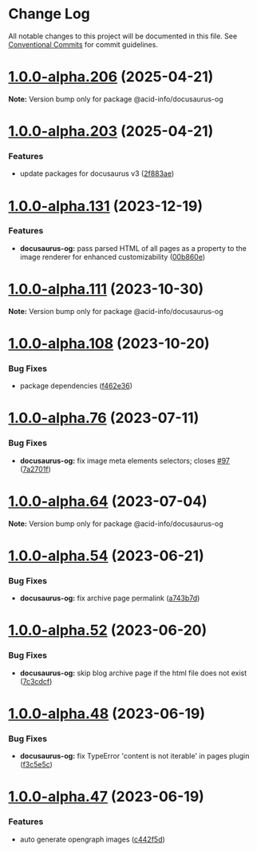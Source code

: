 # Change Log

All notable changes to this project will be documented in this file.
See [Conventional Commits](https://conventionalcommits.org) for commit guidelines.

# [1.0.0-alpha.206](https://github.com/acid-info/logos-docusaurus-plugins/compare/v1.0.0-alpha.205...v1.0.0-alpha.206) (2025-04-21)

**Note:** Version bump only for package @acid-info/docusaurus-og

# [1.0.0-alpha.203](https://github.com/acid-info/logos-docusaurus-plugins/compare/v1.0.0-alpha.202...v1.0.0-alpha.203) (2025-04-21)

### Features

- update packages for docusaurus v3 ([2f883ae](https://github.com/acid-info/logos-docusaurus-plugins/commit/2f883aebf449e7e78cd09120d1bd962a6b261e75))

# [1.0.0-alpha.131](https://github.com/acid-info/logos-docusaurus-plugins/compare/v1.0.0-alpha.130...v1.0.0-alpha.131) (2023-12-19)

### Features

- **docusaurus-og:** pass parsed HTML of all pages as a property to the image renderer for enhanced customizability ([00b860e](https://github.com/acid-info/logos-docusaurus-plugins/commit/00b860e866a9d86673f96b5bb60905a4e8b1c21c))

# [1.0.0-alpha.111](https://github.com/acid-info/logos-docusaurus-plugins/compare/v1.0.0-alpha.110...v1.0.0-alpha.111) (2023-10-30)

**Note:** Version bump only for package @acid-info/docusaurus-og

# [1.0.0-alpha.108](https://github.com/acid-info/logos-docusaurus-plugins/compare/v1.0.0-alpha.107...v1.0.0-alpha.108) (2023-10-20)

### Bug Fixes

- package dependencies ([f462e36](https://github.com/acid-info/logos-docusaurus-plugins/commit/f462e367bb5811bb21a2cecba358942a85dd9b3b))

# [1.0.0-alpha.76](https://github.com/acid-info/logos-docusaurus-plugins/compare/v1.0.0-alpha.75...v1.0.0-alpha.76) (2023-07-11)

### Bug Fixes

- **docusaurus-og:** fix image meta elements selectors; closes [#97](https://github.com/acid-info/logos-docusaurus-plugins/issues/97) ([7a2701f](https://github.com/acid-info/logos-docusaurus-plugins/commit/7a2701f11f2c23fbaef1a274da9a8f0567130ee5))

# [1.0.0-alpha.64](https://github.com/acid-info/logos-docusaurus-plugins/compare/v1.0.0-alpha.63...v1.0.0-alpha.64) (2023-07-04)

**Note:** Version bump only for package @acid-info/docusaurus-og

# [1.0.0-alpha.54](https://github.com/acid-info/logos-docusaurus-plugins/compare/v1.0.0-alpha.53...v1.0.0-alpha.54) (2023-06-21)

### Bug Fixes

- **docusaurus-og:** fix archive page permalink ([a743b7d](https://github.com/acid-info/logos-docusaurus-plugins/commit/a743b7dec24025ba0192874f343ef80fd96076be))

# [1.0.0-alpha.52](https://github.com/acid-info/logos-docusaurus-plugins/compare/v1.0.0-alpha.51...v1.0.0-alpha.52) (2023-06-20)

### Bug Fixes

- **docusaurus-og:** skip blog archive page if the html file does not exist ([7c3cdcf](https://github.com/acid-info/logos-docusaurus-plugins/commit/7c3cdcf95e1b36d96e6dfa87d27c528be2339060))

# [1.0.0-alpha.48](https://github.com/acid-info/logos-docusaurus-plugins/compare/v1.0.0-alpha.47...v1.0.0-alpha.48) (2023-06-19)

### Bug Fixes

- **docusaurus-og:** fix TypeError 'content is not iterable' in pages plugin ([f3c5e5c](https://github.com/acid-info/logos-docusaurus-plugins/commit/f3c5e5c1b4269ed2ccb1a6286718601402f65495))

# [1.0.0-alpha.47](https://github.com/acid-info/logos-docusaurus-plugins/compare/v1.0.0-alpha.46...v1.0.0-alpha.47) (2023-06-19)

### Features

- auto generate opengraph images ([c442f5d](https://github.com/acid-info/logos-docusaurus-plugins/commit/c442f5d46836b0bcb3cb250af27d17a081683d38))
